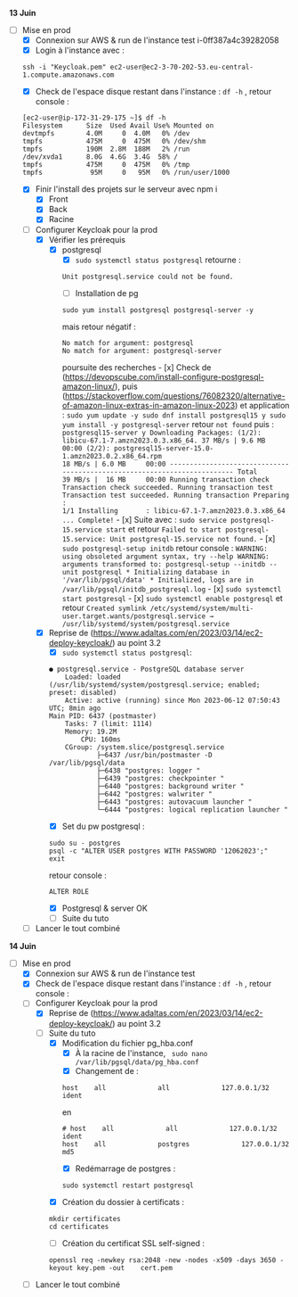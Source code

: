 **13 Juin**
- [ ] Mise en prod
    - [x] Connexion sur AWS & run de l'instance test i-0ff387a4c39282058
    - [x] Login à l'instance avec :
    ```
    ssh -i "Keycloak.pem" ec2-user@ec2-3-70-202-53.eu-central-1.compute.amazonaws.com
    ```
    - [x] Check de l'espace disque restant dans l'instance : ```df -h``` , retour console : 
    ```
    [ec2-user@ip-172-31-29-175 ~]$ df -h
    Filesystem      Size  Used Avail Use% Mounted on
    devtmpfs        4.0M     0  4.0M   0% /dev
    tmpfs           475M     0  475M   0% /dev/shm
    tmpfs           190M  2.8M  188M   2% /run
    /dev/xvda1      8.0G  4.6G  3.4G  58% /
    tmpfs           475M     0  475M   0% /tmp
    tmpfs            95M     0   95M   0% /run/user/1000
    ```
    - [x] Finir l'install des projets sur le serveur avec npm i 
        - [x] Front 
        - [x] Back
        - [x] Racine
    - [ ] Configurer Keycloak pour la prod
        - [x] Vérifier les prérequis
            - [x] postgresql
                - [x] ```sudo systemctl status postgresql``` retourne : 
                ```
                Unit postgresql.service could not be found.
                ```
                - [ ] Installation de pg
                ```
                sudo yum install postgresql postgresql-server -y
                ```
                mais retour négatif : 
                ```
                No match for argument: postgresql
                No match for argument: postgresql-server
                ```
                poursuite des recherches
                    - [x] Check de (https://devopscube.com/install-configure-postgresql-amazon-linux/), puis (https://stackoverflow.com/questions/76082320/alternative-of-amazon-linux-extras-in-amazon-linux-2023) et application : 
                    ```
                    sudo yum update -y
                    sudo dnf install postgresql15
                    y
                    sudo yum install -y postgresql-server
                    ```
                    retour
                    ```
                    not found
                    ```
                    puis : 
                    ```
                    postgresql15-server
                    y
                    Downloading Packages:
                    (1/2): libicu-67.1-7.amzn2023.0.3.x86_64.
                    37 MB/s | 9.6 MB     00:00
                    (2/2): postgresql15-server-15.0-1.amzn2023.0.2.x86_64.rpm                                   18 MB/s | 6.0 MB     00:00
                    -------------------------------------------------------------------------
                    Total                                                                                       39 MB/s |  16 MB     00:00
                    Running transaction check
                    Transaction check succeeded.
                    Running transaction test
                    Transaction test succeeded.
                    Running transaction
                    Preparing        :                                                                                                   1/1
                    Installing       : libicu-67.1-7.amzn2023.0.3.x86_64                                ...
                    Complete!
                    ```
                    - [x] Suite avec :
                    ```sudo service postgresql-15.service start``` et retour ```Failed to start postgresql-15.service: Unit postgresql-15.service not found.```
                    - [x] ```sudo postgresql-setup initdb``` 
                    retour console : 
                    ```
                    WARNING: using obsoleted argument syntax, try --help
                    WARNING: arguments transformed to: postgresql-setup --initdb --unit postgresql
                    * Initializing database in '/var/lib/pgsql/data'
                    * Initialized, logs are in /var/lib/pgsql/initdb_postgresql.log
                    ```
                    - [x] ```sudo systemctl start postgresql```
                    - [x] ```sudo systemctl enable postgresql``` et retour ```Created symlink /etc/systemd/system/multi-user.target.wants/postgresql.service → /usr/lib/systemd/system/postgresql.service```
        - [x] Reprise de (https://www.adaltas.com/en/2023/03/14/ec2-deploy-keycloak/) au point 3.2
            - [x] ```sudo systemctl status postgresql```:
            ```
            ● postgresql.service - PostgreSQL database server
                Loaded: loaded (/usr/lib/systemd/system/postgresql.service; enabled; preset: disabled)
                Active: active (running) since Mon 2023-06-12 07:50:43 UTC; 8min ago
            Main PID: 6437 (postmaster)
                Tasks: 7 (limit: 1114)
                Memory: 19.2M
                    CPU: 160ms
                CGroup: /system.slice/postgresql.service
                        ├─6437 /usr/bin/postmaster -D /var/lib/pgsql/data
                        ├─6438 "postgres: logger "
                        ├─6439 "postgres: checkpointer "
                        ├─6440 "postgres: background writer "
                        ├─6442 "postgres: walwriter "
                        ├─6443 "postgres: autovacuum launcher "
                        └─6444 "postgres: logical replication launcher "
            ```
            - [x] Set du pw postgresql : 
            ```
            sudo su - postgres
            psql -c "ALTER USER postgres WITH PASSWORD '12062023';"
            exit
            ```
            retour console : 
            ```
            ALTER ROLE
            ```
            - [x] Postgresql & server OK
            - [ ] Suite du tuto
    - [ ] Lancer le tout combiné

**14 Juin**
- [ ] Mise en prod
    - [x] Connexion sur AWS & run de l'instance test 
    - [x] Check de l'espace disque restant dans l'instance : ```df -h``` , retour console : 
    - [ ] Configurer Keycloak pour la prod
        - [x] Reprise de (https://www.adaltas.com/en/2023/03/14/ec2-deploy-keycloak/) au point 3.2
        - [ ] Suite du tuto
            - [x] Modification du fichier pg_hba.conf
                - [x] À la racine de l'instance, ``` sudo nano /var/lib/pgsql/data/pg_hba.conf```
                - [x] Changement de :
                ```
                host    all             all             127.0.0.1/32            ident
                ```
                en 
                ```
                # host    all             all             127.0.0.1/32            ident
                host    all             postgres             127.0.0.1/32            md5
                ```
                - [x] Redémarrage de postgres : 
                ```
                sudo systemctl restart postgresql
                ```
            - [x] Création du dossier à certificats : 
            ```
            mkdir certificates
            cd certificates
            ```
            - [ ] Création du certificat SSL self-signed : 
            ```
            openssl req -newkey rsa:2048 -new -nodes -x509 -days 3650 -keyout key.pem -out    cert.pem
            ```
    - [ ] Lancer le tout combiné
